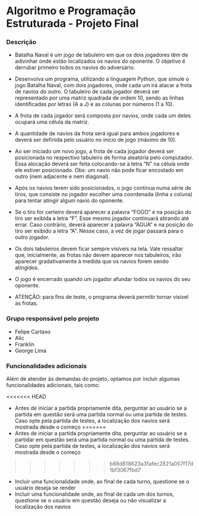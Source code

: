 # Algoritmo e Programação Estruturada - Projeto Final

### Descrição

* Batalha Naval é um jogo de tabuleiro em que os dois jogadores têm de adivinhar
onde estão localizados os navios do oponente. O objetivo é derrubar primeiro todos
os navios do adversário.

* Desenvolva um programa, utilizando a linguagem Python, que simule o jogo
Batalha Naval, com dois jogadores, onde cada um irá atacar a frota de navios do
outro. O tabuleiro de cada jogador deverá ser representado por uma matriz quadrada de
ordem 10, sendo as linhas identificadas por letras (A a J) e as colunas por números
(1 a 10).
* A frota de cada jogador será composta por navios, onde cada um deles ocupará
uma célula da matriz.
* A quantidade de navios da frota será igual para ambos jogadores e deverá ser
definida pelo usuário no início de jogo (máximo de 10).
* Ao ser iniciado um novo jogo, a frota de cada jogador deverá ser posicionada no
respectivo tabuleiro de forma aleatória pelo computador. Essa alocação deverá ser
feita colocando-se a letra “N” na célula onde ele estiver posicionado. Obs: um
navio não pode ficar encostado em outro (nem adjacente e nem diagonal).
* Após os navios terem sido posicionados, o jogo continua numa série de tiros, que
consiste no jogador escolher uma coordenada (linha x coluna) para tentar atingir
algum navio do oponente.
* Se o tiro for certeiro deverá aparecer a palavra “FOGO” e na posição do tiro ser
exibida a letra “F”. Esse mesmo jogador continuará atirando até errar.
Caso contrário, deverá aparecer a palavra “ÁGUA” e na posição do tiro ser exibido
a letra “A”. Nesse caso, a vez de jogar passará para o outro jogador.
* Os dois tabuleiros devem ficar sempre visíveis na tela. Vale ressaltar que,
inicialmente, as frotas não devem aparecer nos tabuleiros, irão aparecer
gradativamente à medida que os navios forem sendo atingidos.
* O jogo é encerrado quando um jogador afundar todos os navios do seu oponente.
* ATENÇÃO: para fins de teste, o programa deverá permitir tornar visível as frotas.

### Grupo responsável pelo projeto

* Felipe Cartaxo
* Alic
* Franklin
* George Lima

### Funcionalidades adicionais

Além de atender às demandas do projeto, optamos por incluir algumas funcionalidades adicionais, tais como:

<<<<<<< HEAD
* Antes de iniciar a partida propriamente dita, perguntar ao usuário se a partida em questão será uma partida normal ou uma partida de testes. Caso opte pela partida de testes, a localização dos navios será mostrada desde o começo
=======
* Antes de iniciar a partida propriamente dita, perguntar ao usuário se a partidar em questão será uma partida normal ou uma partida de testes. Caso opte pela partida de testes, a localização dos navios será mostrada desde o começo
>>>>>>> b88d818623a3fafec2821a057f17d1bf3067fbd7
* Incluir uma funcionalidade onde, ao final de cada turno, questione se o usuário deseja se render
* Incluir uma funcionalidade onde, ao final de cada um dos turnos, questione se o usuário em questão deseja ou não visualizar a localização dos navios
